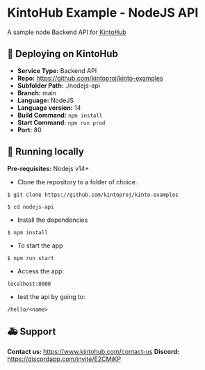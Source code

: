 # KintoHub Example - NodeJS API

A sample node Backend API for [KintoHub](https://kintohub.com)

## :rocket: Deploying on KintoHub

- **Service Type:** Backend API
- **Repo:** https://github.com/kintoproj/kinto-examples
- **Subfolder Path:** ./nodejs-api
- **Branch:** main
- **Language:** NodeJS
- **Language version:** 14
- **Build Command:** `npm install`
- **Start Command:** `npm run prod`
- **Port:** 80

## :hammer: Running locally

**Pre-requisites:** Nodejs v14+

- Clone the repository to a folder of choice.

```
$ git clone https://github.com/kintoproj/kinto-examples

$ cd nodejs-api
```

- Install the dependencies

```
$ npm install
```

- To start the app

```
$ npm run start
```
 
- Access the app:
```
localhost:8000
```

- test the api by going to:
```
/hello/<name>
```

## :ambulance: Support

**Contact us:** https://www.kintohub.com/contact-us
**Discord:** https://discordapp.com/invite/E2CMjKP
